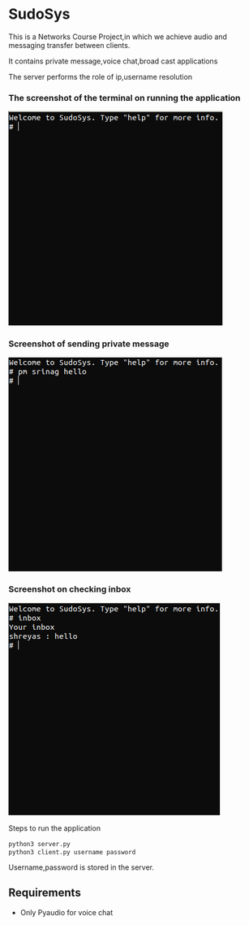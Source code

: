 # SudoSys

This is a Networks Course Project,in which we achieve audio and messaging transfer between clients.

It contains private message,voice chat,broad cast applications

The server performs the role of ip,username resolution

###  The screenshot of the terminal on running the application

![alt text](images/front.png "Description goes here")

### Screenshot of sending private message 

![alt text](images/pm.png "Description goes here")

### Screenshot on checking inbox

![alt text](images/inbox.png "Description goes here")

Steps to run the application

```
python3 server.py 
python3 client.py username password
```
Username,password is stored in the server.

## Requirements
- Only Pyaudio for voice chat
